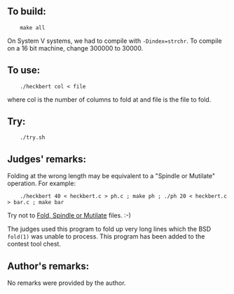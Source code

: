 ## To build:

``` <!---sh-->
    make all
```

On System V systems, we had to compile with `-Dindex=strchr`.
To compile on a 16 bit machine, change 300000 to 30000.


## To use:

``` <!---sh-->
    ./heckbert col < file
```

where col is the number of columns to fold at and file is the file to fold.


## Try:

``` <!---sh-->
    ./try.sh
```


## Judges' remarks:

Folding at the wrong length may be equivalent to a "Spindle or Mutilate" operation. For example:

``` <!---sh-->
    ./heckbert 40 < heckbert.c > ph.c ; make ph ; ./ph 20 < heckbert.c > bar.c ; make bar
```

Try not to
[Fold, Spindle or Mutilate](FoldSpindleMutilate.pdf)
files. :-)

The judges used this program to fold up very long lines which the
BSD `fold(1)` was unable to process. This program has been added to
the contest tool chest.


## Author's remarks:

No remarks were provided by the author.


<!--

    Copyright © 1984-2024 by Landon Curt Noll. All Rights Reserved.

    You are free to share and adapt this file under the terms of this license:

        Creative Commons Attribution-ShareAlike 4.0 International (CC BY-SA 4.0)

    For more information, see:

        https://creativecommons.org/licenses/by-sa/4.0/

-->
